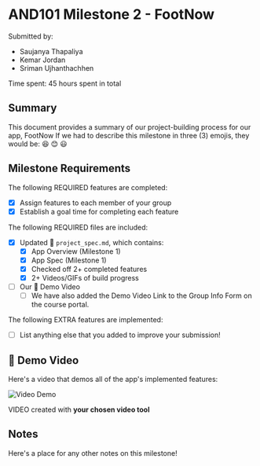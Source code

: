 <!-- (This is a comment) INSTRUCTIONS: Go through this page and fill out any **bolded** entries with their correct values.-->

# AND101 Milestone 2 - **FootNow**

Submitted by:
- Saujanya Thapaliya
- Kemar Jordan
- Sriman Ujhanthachhen

Time spent: 45 hours spent in total

## Summary

This document provides a summary of our project-building process for our app, FootNow
If we had to describe this milestone in three (3) emojis, they would be: 😆 😊 😃

<!-- (This is a comment) INSTRUCTIONS: Go through this page and fill out any **bolded** entries with their correct values.-->

## Milestone Requirements

<!-- Please be sure to change the [ ] to [x] for any features you completed.  If a feature is not checked [x], you might miss the points for that item! -->

The following REQUIRED features are completed:

- [X] Assign features to each member of your group
- [X] Establish a goal time for completing each feature

The following REQUIRED files are included:

- [X] Updated 📄 `project_spec.md`, which contains:
  - [X] App Overview (Milestone 1)
  - [X] App Spec (Milestone 1)
  - [X] Checked off 2+ completed features
  - [X] 2+ Videos/GIFs of build progress

- [ ] Our 🎥 Demo Video
  - [ ] We have also added the Demo Video Link to the Group Info Form on the course portal.

The following EXTRA features are implemented:

- [ ] List anything else that you added to improve your submission!

## 🎥 Demo Video

Here's a video that demos all of the app's implemented features:

<img src='https://github.com/Pod-42/Capstone-Project/blob/main/Kapture%202023-11-12%20at%2019.00.35.gif' title='Video Demo' width='' alt='Video Demo' />

VIDEO created with **your chosen video tool**

## Notes

Here's a place for any other notes on this milestone!
